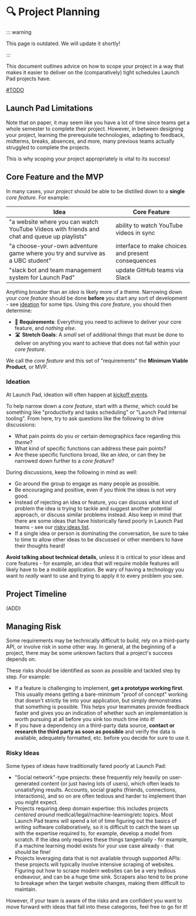 # 🔍 Project Planning

::: warning

This page is outdated. We will update it shortly!

:::

This document outlines advice on how to scope your project in a way that makes it easier to deliver on the (comparatively) tight schedules Launch Pad projects have.

[#TODO](https://github.com/ubclaunchpad/docs/issues/252)

## Launch Pad Limitations

Note that on paper, it may seem like you have a lot of time since teams get a whole semester to complete their project. However, in between designing your project, learning the prerequisite technologies, adapting to feedback, midterms, breaks, absences, and more, many previous teams actually struggled to complete the projects.

This is why scoping your project appropriately is vital to its success!

## Core Feature and the MVP

In many cases, your _project_ should be able to be distilled down to a **single** _core feature_. For example:

| Idea                                                                                        | Core Feature                                       |
| ------------------------------------------------------------------------------------------- | -------------------------------------------------- |
| "a website where you can watch YouTube Videos with friends and chat and queue up playlists" | ability to watch YouTube videos in sync            |
| "a choose-your-own adventure game where you try and survive as a UBC student"               | interface to make choices and present consequences |
| "slack bot and team management system for Launch Pad"                                       | update GitHub teams via Slack                      |

Anything broader than an _idea_ is likely more of a theme. Narrowing down your _core feature_ should be done **before** you start any sort of development - see [ideation](#ideation) for some tips. Using this _core feature_, you should then determine:

- 💪 **Requirements**: Everything you need to achieve to deliver your core feature, and _nothing else_.
- 🛣 **Stretch Goals**: A _small_ set of additional things that must be done to deliver on anything you want to achieve that does not fall within your _core feature_.

We call the _core feature_ and this set of "requirements" the **Minimum Viable Product**, or MVP.

### Ideation

At Launch Pad, ideation will often happen at [kickoff events](/handbook/strategy/recurring-processes.md#kickoff-event).

To help narrow down a _core feature_, start with a _theme_, which could be something like "productivity and tasks scheduling" or "Launch Pad internal tooling". From here, try to ask questions like the following to drive discussions:

- What pain points do you or certain demographics face regarding this _theme_?
- What kind of specific functions can address these pain points?
- Are these specific functions broad, like an _idea_, or can they be narrowed down further to a _core feature_?

During discussions, keep the following in mind as well:

- Go around the group to engage as many people as possible.
- Be encouraging and positive, even if you think the ideas is not very good.
- Instead of rejecting an idea or feature, you can discuss what kind of problem the idea is trying to tackle and suggest another potential approach, or discuss similar problems instead. Also keep in mind that there are some ideas that have historically fared poorly in Launch Pad teams - see our [risky ideas list](#risky-ideas).
- If a single idea or person is dominating the conversation, be sure to take to time to allow other ideas to be discussed or other members to have their thoughts heard!

**Avoid talking about technical details**, unless it is critical to your ideas and core features - for example, an idea that will require mobile features will likely have to be a mobile application. Be wary of having a technology you want to _really_ want to use and trying to apply it to every problem you see.

## Project Timeline

(ADD)

## Managing Risk

Some requirements may be technically difficult to build, rely on a third-party API, or involve risk in some other way. In general, at the beginning of a project, there may be some unknown factors that a project's success depends on.

These risks should be identified as soon as possible and tackled step by step. For example:

- If a feature is challenging to implement, **get a prototype working first**. This usually means getting a bare-minimum "proof of concept" working that doesn't strictly tie into your application, but simply demonstrates that something is possible. This helps your teammates provide feedback faster and gives you an indication of whether such an implementation is worth pursuing at all before you sink too much time into it!
- If you have a dependency on a third-party data source, **contact or research the third party as soon as possible** and verify the data is available, adequately formatted, etc. before you decide for sure to use it.

### Risky Ideas

Some types of ideas have traditionally fared poorly at Launch Pad:

- "Social network"-type projects: these frequently rely heavily on user-generated content (or just having lots of users), which often leads to unsatisfying results. Accounts, social graphs (friends, connections, interactions), and so on are often tedious and harder to implement than you might expect.
- Projects requiring deep domain expertise: this includes projects _centered around_ medical/legal/machine-learning/etc topics. Most Launch Pad teams will spend a lot of time figuring out the basics of writing software collaboratively, so it is difficult to catch the team up with the expertise required to, for example, develop a model from scratch. If the idea only requires these things tangentially - for example, if a machine learning model exists for your use case already - that should be fine!
- Projects leveraging data that is not available through supported APIs: these projects will typically involve intensive scraping of websites. Figuring out how to scrape modern websites can be a very tedious endeavour, and can be a huge time sink. Scrapers also tend to be prone to breakage when the target website changes, making them difficult to maintain.

However, if your team is aware of the risks and are confident you want to move forward with ideas that fall into these categories, feel free to go for it!
